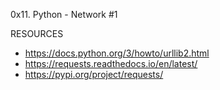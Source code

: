 0x11. Python - Network #1

RESOURCES
* https://docs.python.org/3/howto/urllib2.html
* https://requests.readthedocs.io/en/latest/
* https://pypi.org/project/requests/
